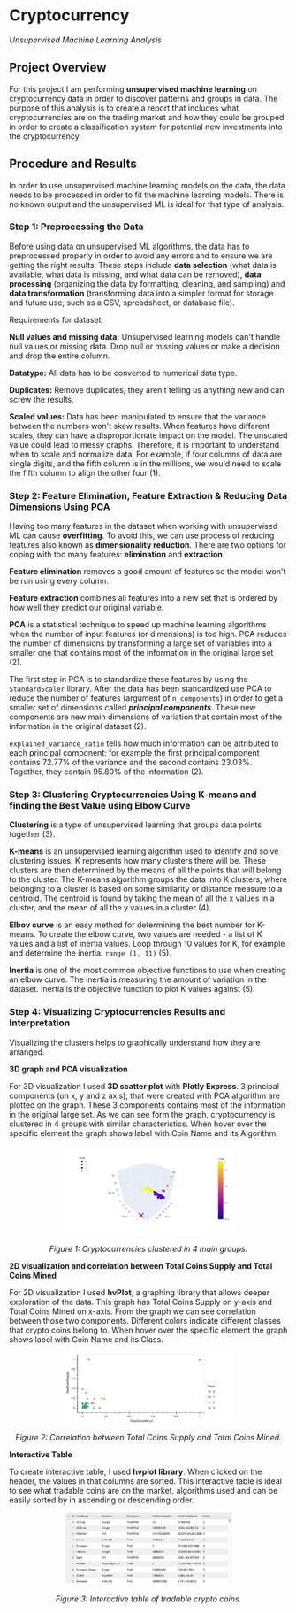 # Cryptocurrency

*Unsupervised Machine Learning Analysis*

## Project Overview
For this project I am performing **unsupervised machine learning** on cryptocurrency data in order to discover patterns and groups in data.  The purpose of this analysis is to create a report that includes what cryptocurrencies are on the trading market and how they could be grouped in order to create a classification system for potential new investments into the cryptocurrency.


## Procedure and Results
In order to use unsupervised machine learning models on the data, the data needs to be processed in order to fit the machine learning models. There is no known output and the unsupervised ML is ideal for that type of analysis. 

### Step 1: Preprocessing the Data
Before using data on unsupervised ML algorithms, the data has to preprocessed properly in order to avoid any errors and to ensure we are getting the right results. These steps include **data selection** (what data is available, what data is missing, and what data can be removed), **data processing** (organizing the data by formatting, cleaning, and sampling) and **data transformation** (transforming data into a simpler format for storage and future use, such as a CSV, spreadsheet, or database file). 

Requirements for dataset:

**Null values and missing data:** Unsupervised learning models can't handle null values or missing data. Drop null or missing values or make a decision and drop the entire column. 

**Datatype:** All data has to be converted to numerical data type. 

**Duplicates:** Remove duplicates, they aren’t telling us anything new and can screw the results.

**Scaled values:** Data has been manipulated to ensure that the variance between the numbers won't skew results. When features have different scales, they can have a disproportionate impact on the model. The unscaled value could lead to messy graphs. Therefore, it is important to understand when to scale and normalize data. For example, if four columns of data are single digits, and the fifth column is in the millions, we would need to scale the fifth column to align the other four (1). 

### Step 2: Feature Elimination, Feature Extraction & Reducing Data Dimensions Using PCA
Having too many features in the dataset when working with unsupervised ML can cause **overfitting**. To avoid this, we can use process of reducing features also known as **dimensionality reduction**. There are two options for coping with too many features: **elimination** and **extraction**.

**Feature elimination** removes a good amount of features so the model won't be run using every column.

**Feature extraction** combines all features into a new set that is ordered by how well they predict our original variable.

**PCA** is a statistical technique to speed up machine learning algorithms when the number of input features (or dimensions) is too high. PCA reduces the number of dimensions by transforming a large set of variables into a smaller one that contains most of the information in the original large set (2).

The first step in PCA is to standardize these features by using the `StandardScaler` library. After the data has been standardized use PCA to reduce the number of features (argument of `n_components`) in order to get a smaller set of dimensions called ***principal components***. These new components are new main dimensions of variation that contain most of the information in the original dataset (2).

`explained_variance_ratio` tells how much information can be attributed to each principal component: for example the first principal component contains 72.77% of the variance and the second contains 23.03%. Together, they contain 95.80% of the information (2).

### Step 3: Clustering Cryptocurrencies Using K-means and finding the Best Value using Elbow Curve

**Clustering** is a type of unsupervised learning that groups data points together (3). 

**K-means** is an unsupervised learning algorithm used to identify and solve clustering issues. K represents how many clusters there will be. These clusters are then determined by the means of all the points that will belong to the cluster. The K-means algorithm groups the data into K clusters, where belonging to a cluster is based on some similarity or distance measure to a centroid. The centroid is found by taking the mean of all the x values in a cluster, and the mean of all the y values in a cluster (4).

**Elbov curve** is an easy method for determining the best number for K-means. To create the elbow curve, two values are needed -  a list of K values and a list of inertia values. Loop through 10 values for K, for example and determine the inertia: `range (1, 11)` (5).

**Inertia** is one of the most common objective functions to use when creating an elbow curve. The inertia is measuring the amount of variation in the dataset. Inertia is the objective function to plot K values against (5). 

### Step 4: Visualizing Cryptocurrencies Results and Interpretation 

Visualizing the clusters helps to graphically understand how they are arranged. 

**3D graph and PCA visualization**

For 3D visualization I used **3D scatter plot** with **Plotly Express**. 3 principal components (on x, y and z axis), that were created with PCA algorithm are plotted on the graph.  These 3 components contains most of the information in the original large set. As we can see form the graph, cryptocurrency is clustered in 4 groups with similar characteristics. When hover over the specific element the graph shows label with Coin Name and its Algorithm. 

<p align="center">
<img src="img/3d_plot.png" width="60%" height="60%">
</p>
<p align="center">
<i>Figure 1: Cryptocurrencies clustered in 4 main groups.</i>
</p>

**2D visualization and correlation between Total Coins Supply and Total Coins Mined**

For 2D visualization I used **hvPlot**, a graphing library that allows deeper exploration of the data. This graph has Total Coins Supply on y-axis and Total Coins Mined on x-axis. From the graph we can see correlation between those two components. Different colors indicate different classes that crypto coins belong to. When hover over the specific element the graph shows label with Coin Name and its Class.

<p align="center">
<img src="img/hv_plot.png" width="60%" height="60%">
</p>
<p align="center">
<i>Figure 2: Correlation between Total Coins Supply and Total Coins Mined.</i>
</p>

**Interactive Table**

To create interactive table, I used **hvplot library**. When clicked on the header, the values in that columns are sorted. This interactive table is ideal to see what tradable coins are on the market, algorithms used and can be easily sorted by in ascending or descending order.

<p align="center">
<img src="img/table.png" width="60%" height="60%">
</p>
<p align="center">
<i>Figure 3: Interactive table of tradable crypto coins.</i>
</p>






